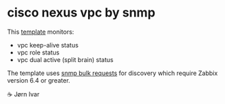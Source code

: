 cisco nexus vpc by snmp
=======================

This [template](https://www.zabbix.com/documentation/current/en/manual/xml_export_import/templates#importing) monitors:
- vpc keep-alive status
- vpc role status
- vpc dual active (split brain) status

The template uses
[snmp bulk requests](https://www.zabbix.com/documentation/current/en/manual/config/items/itemtypes/snmp?hl=SNMP%2Cdiscovery#native-snmp-bulk-requests)
for discovery which require Zabbix version 6.4 or greater.

☕️ Jørn Ivar
